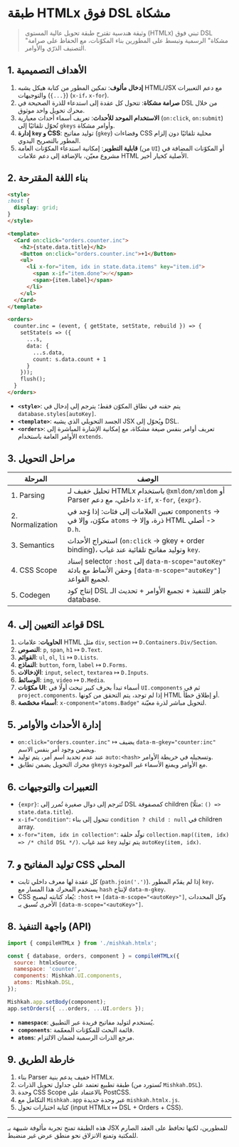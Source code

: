 # طبقة HTMLx فوق DSL مشكاة

> وثيقة هندسية تقترح طبقة تحويل عالية المستوى (HTMLx) تبني فوق DSL "مشكاة" الرسمية وتبسط على المطورين بناء المكوّنات، مع الحفاظ على صرامة التصنيف الذرّي والأوامر.

## 1. الأهداف التصميمية

1. **إدخال مألوف**: تمكين المطور من كتابة هيكل يشبه HTML/JSX مع دعم التعبيرات (`{...}`) والتوجيهات (`x-if`، `x-for`).
2. **صرامة مشكاة**: تتحول كل عقدة إلى استدعاء للذرة الصحيحة في DSL من خلال محرك تحويل واحد موثوق.
3. **الاستخدام الموحد للأحداث**: تعريف أسماء أحداث معيارية (`on:click`, `on:submit`) تُحوّل تلقائيًا إلى `gkeys` وأوامر مشكاة.
4. **إدارة `key` و CSS**: توليد مفاتيح (`gkey`) وفضاءات CSS محلية تلقائيًا دون إلزام المطور بالتصريح اليدوي.
5. **قابلية التطوير**: إمكانية استدعاء المكوّنات العامة (من `UI`) أو المكوّنات المضافة في مشروع معيّن، بالإضافة إلى دعم علامات HTML الأصلية كخيار أخير.

## 2. بناء اللغة المقترحة

```html
<style>
:host {
  display: grid;
}
</style>

<template>
  <Card on:click="orders.counter.inc">
    <h2>{state.data.title}</h2>
    <Button on:click="orders.counter.inc">+1</Button>
    <ul>
      <li x-for="item, idx in state.data.items" key="item.id">
        <span x-if="item.done">✅</span>
        <span>{item.label}</span>
      </li>
    </ul>
  </Card>
</template>

<orders>
  counter.inc = (event, { getState, setState, rebuild }) => {
    setState(s => ({
      ...s,
      data: {
        ...s.data,
        count: s.data.count + 1
      }
    }));
    flush();
  }
</orders>
```

- **`<style>`**: يتم حقنه في نطاق المكوّن فقط؛ يترجم إلى إدخال في `database.styles[autoKey]`.
- **`<template>`**: الجسد التحويلي الذي يشبه JSX ويُحوّل إلى DSL.
- **`<orders>`**: تعريف أوامر بنفس صيغة مشكاة، مع إمكانية الإشارة المباشرة إلى الأوامر العامة باستخدام `extends`.

## 3. مراحل التحويل

| المرحلة | الوصف |
| --- | --- |
| 1. Parsing | تحليل خفيف لـ HTMLx باستخدام `@xmldom/xmldom` أو Parser داخلي، مع دعم `x-if`, `x-for`, `{expr}`. |
| 2. Normalization | تعيين العلامات إلى فئات: إذا وُجد في `components` -> مكوّن، وإلا في `atoms` -> ذرة، وإلا HTML أصلي -> `D.h`. |
| 3. Semantics | استخراج الأحداث (`on:click` → gkey + order binding)، وتوليد مفاتيح تلقائية عند غياب `key`. |
| 4. CSS Scope | إسناد selector `:host` إلى `data-m-scope="autoKey"` وحقن الأنماط مع بادئة `[data-m-scope="autoKey"]` لجميع القواعد. |
| 5. Codegen | إنتاج كود DSL جاهز للتنفيذ + تجميع الأوامر + تحديث الـ database. |

## 4. قواعد التعيين إلى DSL

1. **الحاويات**: علامات HTML مثل `div`, `section` ↦ `D.Containers.Div/Section`.
2. **النصوص**: `p`, `span`, `h1` ↦ `D.Text`.
3. **القوائم**: `ul`, `ol`, `li` ↦ `D.Lists`.
4. **النماذج**: `button`, `form`, `label` ↦ `D.Forms`.
5. **الإدخالات**: `input`, `select`, `textarea` ↦ `D.Inputs`.
6. **الوسائط**: `img`, `video` ↦ `D.Media`.
7. **مكوّنات UI**: أسماء تبدأ بحرف كبير تبحث أولًا في `UI.components` ثم في `project.components`. إذا لم توجد، يتم التحقق من كونها HTML أو إطلاق خطأ.
8. **أسماء مخصّصة**: `x-component="atoms.Badge"` لتحويل مباشر لذرة معيّنة.

## 5. إدارة الأحداث والأوامر

- `on:click="orders.counter.inc"` ↦ يضيف `data-m-gkey="counter:inc"` ويضمن وجود أمر بنفس الاسم.
- عند عدم تحديد اسم أمر، يتم توليد `auto:<hash>` وتسجيله في خريطة الأوامر.
- محرك التحويل يضمن تطابق `gkeys` مع الأوامر ويمنع الأسماء غير الموجودة.

## 6. التعبيرات والتوجيهات

- `{expr}`: تُترجم إلى دوال صغيرة تُمرر إلى DSL كمصفوفة children (مثلًا: `() => state.data.title`).
- `x-if="condition"`: تتحول إلى بناء `condition ? child : null` في children array.
- `x-for="item, idx in collection"`: تولّد حلقة `collection.map((item, idx) => /* child DSL */)`. عند غياب `key` يتم توليد `autoKey(item, idx)`.

## 7. توليد المفاتيح و CSS المحلي

- كل عقدة لها معرف داخلي ثابت (`path.join('.')`). إذا لم يقدّم المطور `key`، يستخدم المحرك هذا المسار مع `hash` لإنتاج `data-m-gkey`.
- CSS يُعاد كتابته ليصبح: `:host` ↦ `[data-m-scope="<autoKey>"]`, وكل المحددات الأخرى تُسبق بـ `[data-m-scope="<autoKey>"]`.

## 8. واجهة التنفيذ (API)

```javascript
import { compileHTMLx } from './mishkah.htmlx';

const { database, orders, component } = compileHTMLx({
  source: htmlxSource,
  namespace: 'counter',
  components: Mishkah.UI.components,
  atoms: Mishkah.DSL,
});

Mishkah.app.setBody(component);
app.setOrders({ ...orders, ...UI.orders });
```

- **`namespace`**: يُستخدم لتوليد مفاتيح فريدة عبر التطبيق.
- **`components`**: قائمة البحث للمكوّنات المعمّمة.
- **`atoms`**: مرجع الذرات الرسمية لضمان الالتزام.

## 9. خارطة الطريق

1. بناء Parser خفيف يدعم بنية HTMLx.
2. طبقة تطبيع تعتمد على جداول تحويل الذرات (تُستورد من `Mishkah.DSL`).
3. وحدة CSS Scope بالاعتماد على PostCSS.
4. التكامل مع `Mishkah.app` عبر وحدة جديدة `mishkah.htmlx.js`.
5. كتابة اختبارات تحول (input HTMLx ↦ DSL + Orders + CSS).

---

هذه الطبقة تمنح تجربة مألوفة شبيهة بـ JSX للمطورين، لكنها تحافظ على العقد الصارم للمكتبة وتمنع الانزلاق نحو منطق عرض غير منضبط.
